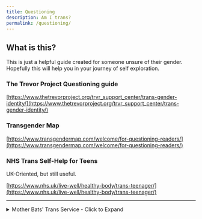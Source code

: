 ```yaml
---
title: Questioning
description: Am I trans?
permalink: /questioning/
---
```


## What is this?
This is just a helpful guide created for someone unsure of their gender. 
Hopefully this will help you in your journey of self exploration.

### The Trevor Project Questioning guide
[https://www.thetrevorproject.org/trvr_support_center/trans-gender-identity/](https://www.thetrevorproject.org/trvr_support_center/trans-gender-identity/)

### Transgender Map
[https://www.transgendermap.com/welcome/for-questioning-readers/](https://www.transgendermap.com/welcome/for-questioning-readers/)

### NHS Trans Self-Help for Teens
UK-Oriented, but still useful.

[https://www.nhs.uk/live-well/healthy-body/trans-teenager/](https://www.nhs.uk/live-well/healthy-body/trans-teenager/)

---

<details>
  <summary>Mother Bats' Trans Service - Click to Expand</summary>
  <br>
  
   Mother Bat is a lovely tripcode user with a heart of gold. 
   She made this guide to help questioning trans men and women.
   
   ```diff
-
+Question Distinction

First, let me make the distinction of asking whether or not you are "trans" 
and whether or not you should transition. What do you even mean by "trans?" 
Perhaps you mean "truly identified as the other side"? 
Or maybe it's just "trans enough to transition." 
You should decide your identity by your own personal feelings and 
your actions by your circumstances.
-
+Leap of Faith

Anyway. You can ask a million questions about whether or not you are trans. 
You might tally up all the masculine and feminine things you like, 
if that makes a difference. In the end it will take a leap of faith. 
Decision are difficult because we don't know the full ramification of them. 
You're worried that maybe you'll transition and regret it. 
Or maybe you won't transition and regret it. 
You won't know the future. You can bring it to a pretty good guess, 
but you won't be 100% sure. So relax once you get to 85%.
-
+What's the worst that could happen? 

If you take hormones and find you don't like it, you get off them. 
If your body is permanently changed a bit, you'll be a little strange, 
that's all. Relax, life is just a ride. 
On the other hand, if you choose not to transition, 
that's fine too, but you'd be left with your imagination of what 
could have been, rather than knowing what could have been.
-
+What questions to ask

Are you trans? Should you transition? 
No need to ask yourself a million questions of whether or not you like dolls 
or battleships. You don't have to be a girl to hang out with girls. 
Instead, imagine that there is no one else in the world; 
just you and a mirror. 
Do you want to be a man or a woman? 
Does it bring you joy to be called a man or a woman? 
You can still play with dolls and battleships. 
Do you want to be playing with battleships as a girl or a boy? 
Then consider others, not as people, but as an environment. 
Do you want people to call you a woman? 
Treat you as a woman? Expect things of you like a woman? Or a man?
-
+The Meta

All this back and forth and no clear answers. 
Let's take a step back. 
You've been struggling with this for so long, 
even when you've tried to commit to a life of cis normality. 
This fact shows some significance to it. 
It won't leave you alone. Perhaps you are trans. Or should consider it.


+Pro/Cons Chart
-Don't make charts like this.
-Option 1 Pros | Option 1 Cons
-Money         | Happiness  
-
+Make them like this.
+Option 1     | Option 2
+Money        | No Money
+No Happiness | Happiness
    
+Flip Flop
It's natural to feel strongly about things 
at some times and feel less at others.
```

There is a 2nd part to this, but it involves becoming trans and not questioning, so it has been placed [here.](https://estrogen.rocks/misc)
</details>

